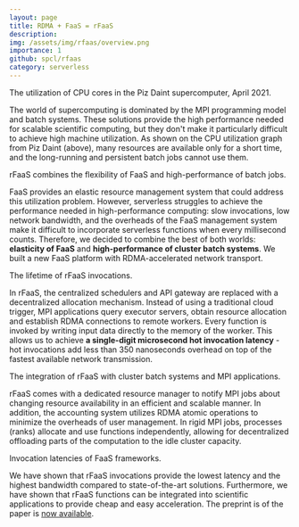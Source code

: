 ```yaml
---
layout: page
title: RDMA + FaaS = rFaaS
description: 
img: /assets/img/rfaas/overview.png
importance: 1
github: spcl/rfaas
category: serverless
---
```


<div style="vertical-align:middle; text-align:center">
    <img class="img-fluid rounded z-depth-1" src="{{ '/assets/img/rfaas/utilization.png' | relative_url }}" alt="" title="Piz Daint utilization."/>
</div>
<div class="caption">
  The utilization of CPU cores in the Piz Daint supercomputer, April 2021.
</div>

The world of supercomputing is dominated by the MPI programming model and batch systems.
These solutions provide the high performance needed for scalable scientific computing, but
they don't make it particularly difficult to achieve high machine utilization.
As shown on the CPU utilization graph from Piz Daint (above), many resources are available
only for a short time, and the long-running and persistent batch jobs cannot use them.

<div style="vertical-align:middle; text-align:center">
    <img class="img-fluid rounded z-depth-1" src="{{ '/assets/img/rfaas/overview.png' | relative_url }}" alt="" title="rFaaS overview."/>
</div>
<div class="caption">
  rFaaS combines the flexibility of FaaS and high-performance of batch jobs.
</div>

FaaS provides an elastic resource management system that could address this utilization problem.
However, serverless struggles to achieve the performance needed in high-performance computing:
slow invocations, low network bandwidth, and the overheads of the FaaS management system
make it difficult to incorporate serverless functions when every millisecond counts.
Therefore, we decided to combine the best of both worlds: **elasticity of FaaS** and **high-performance
of cluster batch systems**. We built a new FaaS platform with RDMA-accelerated network transport.


<div style="vertical-align:middle; text-align:center">
    <img class="img-fluid rounded z-depth-1" src="{{ '/assets/img/rfaas/lifetime.png' | relative_url }}" alt="" title="rFaaS invocations."/>
</div>
<div class="caption">
  The lifetime of rFaaS invocations.
</div>

In rFaaS, the centralized schedulers and API gateway are replaced with a decentralized allocation mechanism.
Instead of using a traditional cloud trigger, MPI applications query executor servers,
obtain resource allocation and establish RDMA connections to remote workers.
Every function is invoked by writing input data directly to the memory of the worker.
This allows us to achieve **a single-digit microsecond hot invocation latency** - hot invocations
add less than 350 nanoseconds overhead on top of the fastest available network transmission.

<div style="vertical-align:middle; text-align:center">
    <img class="img-fluid rounded z-depth-1" src="{{ '/assets/img/rfaas/system.png' | relative_url }}" alt="" title="rFaaS with batch systems."/>
</div>
<div class="caption">
  The integration of rFaaS with cluster batch systems and MPI applications.
</div>

rFaaS comes with a dedicated resource manager to notify MPI jobs about changing resource availability
in an efficient and scalable manner. In addition, the accounting system utilizes RDMA atomic operations to minimize the overheads of user management.
In rigid MPI jobs, processes (ranks) allocate and use functions independently, allowing for 
decentralized offloading parts of the computation to the idle cluster capacity.

<div style="vertical-align:middle; text-align:center">
    <img class="img-fluid rounded z-depth-1" src="{{ '/assets/img/rfaas/invocation_times.png' | relative_url }}" alt="" title="Invocation latencies.."/>
</div>
<div class="caption">
  Invocation latencies of FaaS frameworks.
</div>

We have shown that rFaaS invocations provide the lowest latency and the highest bandwidth
compared to state-of-the-art solutions. Furthermore, we have shown that rFaaS functions
can be integrated into scientific applications to provide cheap and easy acceleration.
The preprint is of the paper is [now available](/publications#2021rfaas).
